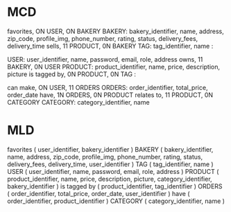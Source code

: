 # MCD

favorites, ON USER, ON BAKERY
BAKERY: bakery_identifier, name, address, zip_code, profile_img, phone_number, rating, status, delivery_fees, delivery_time
sells, 11 PRODUCT, 0N BAKERY
TAG: tag_identifier, name
:

USER: user_identifier, name, password, email, role, address
owns, 11 BAKERY, 0N USER
PRODUCT: product_identifier, name, price, description, picture
is tagged by, 0N PRODUCT, 0N TAG
:

can make, ON USER, 11 ORDERS
ORDERS: order_identifier, total_price, order_date
have, 1N ORDERS, 0N PRODUCT
relates to, 11 PRODUCT, 0N CATEGORY
CATEGORY: category_identifier, name

# MLD

favorites ( user_identifier, bakery_identifier )
BAKERY ( bakery_identifier, name, address, zip_code, profile_img, phone_number, rating, status, delivery_fees, delivery_time, user_identifier )
TAG ( tag_identifier, name )
USER ( user_identifier, name, password, email, role, address )
PRODUCT ( product_identifier, name, price, description, picture, category_identifier, bakery_identifier )
is tagged by ( product_identifier, tag_identifier )
ORDERS ( order_identifier, total_price, order_date, user_identifier )
have ( order_identifier, product_identifier )
CATEGORY ( category_identifier, name )